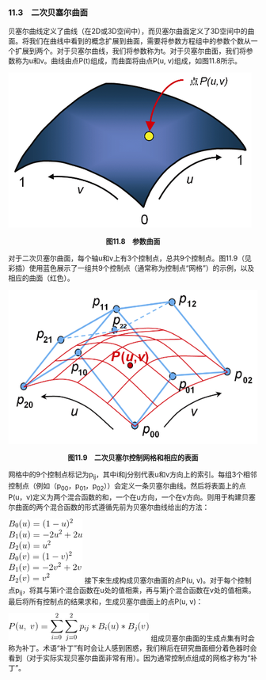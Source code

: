 ### 11.3　二次贝塞尔曲面

贝塞尔曲线定义了曲线（在2D或3D空间中），而贝塞尔曲面定义了3D空间中的曲面。将我们在曲线中看到的概念扩展到曲面，需要将参数方程组中的参数个数从一个扩展到两个。对于贝塞尔曲线，我们将参数称为t。对于贝塞尔曲面，我们将参数称为u和v。曲线由点P(t)组成，而曲面将由点P(u, v)组成，如图11.8所示。

![259.png](../images/259.png)
<center class="my_markdown"><b class="my_markdown">图11.8　参数曲面</b></center>

对于二次贝塞尔曲面，每个轴u和v上有3个控制点，总共9个控制点。图11.9（见彩插）使用蓝色展示了一组共9个控制点（通常称为控制点“网格”）的示例，以及相应的曲面（红色）。

![260.png](../images/260.png)
<center class="my_markdown"><b class="my_markdown">图11.9　二次贝塞尔控制网格和相应的表面</b></center>

网格中的9个控制点标记为p<sub class="my_markdown">ij</sub>，其中i和j分别代表u和v方向上的索引。每组3个相邻控制点（例如（p<sub>00</sub>，p<sub>01</sub>，p<sub>02</sub>））会定义一条贝塞尔曲线。然后将表面上的点P(u，v)定义为两个混合函数的和，一个在u方向，一个在v方向。则用于构建贝塞尔曲面的两个混合函数的形式遵循先前为贝塞尔曲线给出的方法：



![261.gif](../images/261.gif)
接下来生成构成贝塞尔曲面的点P(u, v)。对于每个控制点p<sub class="my_markdown">ij</sub>，将其与第i个混合函数在u处的值相乘，再与第j个混合函数在v处的值相乘。最后将所有控制点的结果求和，生成贝塞尔曲面上的点P(u, v)：



![262.gif](../images/262.gif)
组成贝塞尔曲面的生成点集有时会称为补丁。术语“补丁”有时会让人感到困惑，我们稍后在研究曲面细分着色器时会看到（对于实际实现贝塞尔曲面非常有用）。因为通常控制点组成的网格才称为“补丁”。

